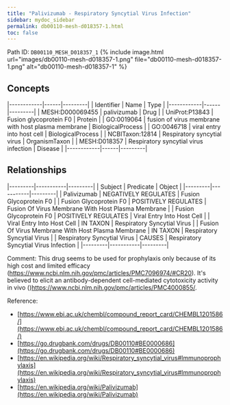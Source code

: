 ```yaml
---
title: "Palivizumab - Respiratory Syncytial Virus Infection"
sidebar: mydoc_sidebar
permalink: db00110-mesh-d018357-1.html
toc: false 
---
```



Path ID: `DB00110_MESH_D018357_1`
{% include image.html url="images/db00110-mesh-d018357-1.png" file="db00110-mesh-d018357-1.png" alt="db00110-mesh-d018357-1" %}

## Concepts

|------------|------|---------|
| Identifier | Name | Type    |
|------------|------|---------|
| MESH:D000069455 | palivizumab | Drug |
| UniProt:P13843 | Fusion glycoprotein F0 | Protein |
| GO:0019064 | fusion of virus membrane with host plasma membrane | BiologicalProcess |
| GO:0046718 | viral entry into host cell | BiologicalProcess |
| NCBITaxon:12814 | Respiratory syncytial virus | OrganismTaxon |
| MESH:D018357 | Respiratory syncytial virus infection | Disease |
|------------|------|---------|

## Relationships

|---------|-----------|---------|
| Subject | Predicate | Object  |
|---------|-----------|---------|
| Palivizumab | NEGATIVELY REGULATES | Fusion Glycoprotein F0 |
| Fusion Glycoprotein F0 | POSITIVELY REGULATES | Fusion Of Virus Membrane With Host Plasma Membrane |
| Fusion Glycoprotein F0 | POSITIVELY REGULATES | Viral Entry Into Host Cell |
| Viral Entry Into Host Cell | IN TAXON | Respiratory Syncytial Virus |
| Fusion Of Virus Membrane With Host Plasma Membrane | IN TAXON | Respiratory Syncytial Virus |
| Respiratory Syncytial Virus | CAUSES | Respiratory Syncytial Virus Infection |
|---------|-----------|---------|

Comment: This drug seems to be used for prophylaxis only because of its high cost and limited efficacy (https://www.ncbi.nlm.nih.gov/pmc/articles/PMC7096974/#CR20). It's believed to elicit an antibody-dependent cell-mediated cytotoxicity activity in vivo ()https://www.ncbi.nlm.nih.gov/pmc/articles/PMC4000855/.

Reference: 
  - [https://www.ebi.ac.uk/chembl/compound_report_card/CHEMBL1201586/](https://www.ebi.ac.uk/chembl/compound_report_card/CHEMBL1201586/)
  - [https://go.drugbank.com/drugs/DB00110#BE0000686](https://go.drugbank.com/drugs/DB00110#BE0000686)
  - [https://en.wikipedia.org/wiki/Respiratory_syncytial_virus#Immunoprophylaxis](https://en.wikipedia.org/wiki/Respiratory_syncytial_virus#Immunoprophylaxis)
  - [https://en.wikipedia.org/wiki/Palivizumab](https://en.wikipedia.org/wiki/Palivizumab)
